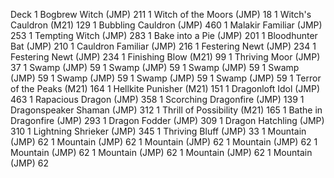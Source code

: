 Deck
1 Bogbrew Witch (JMP) 211
1 Witch of the Moors (JMP) 18
1 Witch's Cauldron (M21) 129
1 Bubbling Cauldron (JMP) 460
1 Malakir Familiar (JMP) 253
1 Tempting Witch (JMP) 283
1 Bake into a Pie (JMP) 201
1 Bloodhunter Bat (JMP) 210
1 Cauldron Familiar (JMP) 216
1 Festering Newt (JMP) 234
1 Festering Newt (JMP) 234
1 Finishing Blow (M21) 99
1 Thriving Moor (JMP) 37
1 Swamp (JMP) 59
1 Swamp (JMP) 59
1 Swamp (JMP) 59
1 Swamp (JMP) 59
1 Swamp (JMP) 59
1 Swamp (JMP) 59
1 Swamp (JMP) 59
1 Terror of the Peaks (M21) 164
1 Hellkite Punisher (M21) 151
1 Dragonloft Idol (JMP) 463
1 Rapacious Dragon (JMP) 358
1 Scorching Dragonfire (JMP) 139
1 Dragonspeaker Shaman (JMP) 312
1 Thrill of Possibility (M21) 165
1 Bathe in Dragonfire (JMP) 293
1 Dragon Fodder (JMP) 309
1 Dragon Hatchling (JMP) 310
1 Lightning Shrieker (JMP) 345
1 Thriving Bluff (JMP) 33
1 Mountain (JMP) 62
1 Mountain (JMP) 62
1 Mountain (JMP) 62
1 Mountain (JMP) 62
1 Mountain (JMP) 62
1 Mountain (JMP) 62
1 Mountain (JMP) 62
1 Mountain (JMP) 62
